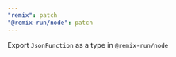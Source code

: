 ```yaml
---
"remix": patch
"@remix-run/node": patch
---
```


Export `JsonFunction` as a type in `@remix-run/node`
